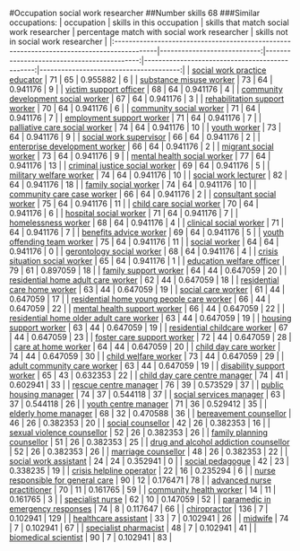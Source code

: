 #Occupation social work researcher
##Number skills 68
###Similar occupations:
| occupation                                                                                |   skills in this occupation |   skills that match social work researcher |   percentage match with social work researcher |   skills not in social work researcher |
|:------------------------------------------------------------------------------------------|----------------------------:|-------------------------------------------:|-----------------------------------------------:|---------------------------------------:|
| [social work practice educator](social_work_practice_educator.md)                         |                          71 |                                         65 |                                       0.955882 |                                      6 |
| [substance misuse worker](substance_misuse_worker.md)                                     |                          73 |                                         64 |                                       0.941176 |                                      9 |
| [victim support officer](victim_support_officer.md)                                       |                          68 |                                         64 |                                       0.941176 |                                      4 |
| [community development social worker](community_development_social_worker.md)             |                          67 |                                         64 |                                       0.941176 |                                      3 |
| [rehabilitation support worker](rehabilitation_support_worker.md)                         |                          70 |                                         64 |                                       0.941176 |                                      6 |
| [community social worker](community_social_worker.md)                                     |                          71 |                                         64 |                                       0.941176 |                                      7 |
| [employment support worker](employment_support_worker.md)                                 |                          71 |                                         64 |                                       0.941176 |                                      7 |
| [palliative care social worker](palliative_care_social_worker.md)                         |                          74 |                                         64 |                                       0.941176 |                                     10 |
| [youth worker](youth_worker.md)                                                           |                          73 |                                         64 |                                       0.941176 |                                      9 |
| [social work supervisor](social_work_supervisor.md)                                       |                          66 |                                         64 |                                       0.941176 |                                      2 |
| [enterprise development worker](enterprise_development_worker.md)                         |                          66 |                                         64 |                                       0.941176 |                                      2 |
| [migrant social worker](migrant_social_worker.md)                                         |                          73 |                                         64 |                                       0.941176 |                                      9 |
| [mental health social worker](mental_health_social_worker.md)                             |                          77 |                                         64 |                                       0.941176 |                                     13 |
| [criminal justice social worker](criminal_justice_social_worker.md)                       |                          69 |                                         64 |                                       0.941176 |                                      5 |
| [military welfare worker](military_welfare_worker.md)                                     |                          74 |                                         64 |                                       0.941176 |                                     10 |
| [social work lecturer](social_work_lecturer.md)                                           |                          82 |                                         64 |                                       0.941176 |                                     18 |
| [family social worker](family_social_worker.md)                                           |                          74 |                                         64 |                                       0.941176 |                                     10 |
| [community care case worker](community_care_case_worker.md)                               |                          66 |                                         64 |                                       0.941176 |                                      2 |
| [consultant social worker](consultant_social_worker.md)                                   |                          75 |                                         64 |                                       0.941176 |                                     11 |
| [child care social worker](child_care_social_worker.md)                                   |                          70 |                                         64 |                                       0.941176 |                                      6 |
| [hospital social worker](hospital_social_worker.md)                                       |                          71 |                                         64 |                                       0.941176 |                                      7 |
| [homelessness worker](homelessness_worker.md)                                             |                          68 |                                         64 |                                       0.941176 |                                      4 |
| [clinical social worker](clinical_social_worker.md)                                       |                          71 |                                         64 |                                       0.941176 |                                      7 |
| [benefits advice worker](benefits_advice_worker.md)                                       |                          69 |                                         64 |                                       0.941176 |                                      5 |
| [youth offending team worker](youth_offending_team_worker.md)                             |                          75 |                                         64 |                                       0.941176 |                                     11 |
| [social worker](social_worker.md)                                                         |                          64 |                                         64 |                                       0.941176 |                                      0 |
| [gerontology social worker](gerontology_social_worker.md)                                 |                          68 |                                         64 |                                       0.941176 |                                      4 |
| [crisis situation social worker](crisis_situation_social_worker.md)                       |                          65 |                                         64 |                                       0.941176 |                                      1 |
| [education welfare officer](education_welfare_officer.md)                                 |                          79 |                                         61 |                                       0.897059 |                                     18 |
| [family support worker](family_support_worker.md)                                         |                          64 |                                         44 |                                       0.647059 |                                     20 |
| [residential home adult care worker](residential_home_adult_care_worker.md)               |                          62 |                                         44 |                                       0.647059 |                                     18 |
| [residential care home worker](residential_care_home_worker.md)                           |                          63 |                                         44 |                                       0.647059 |                                     19 |
| [social care worker](social_care_worker.md)                                               |                          61 |                                         44 |                                       0.647059 |                                     17 |
| [residential home young people care worker](residential_home_young_people_care_worker.md) |                          66 |                                         44 |                                       0.647059 |                                     22 |
| [mental health support worker](mental_health_support_worker.md)                           |                          66 |                                         44 |                                       0.647059 |                                     22 |
| [residential home older adult care worker](residential_home_older_adult_care_worker.md)   |                          63 |                                         44 |                                       0.647059 |                                     19 |
| [housing support worker](housing_support_worker.md)                                       |                          63 |                                         44 |                                       0.647059 |                                     19 |
| [residential childcare worker](residential_childcare_worker.md)                           |                          67 |                                         44 |                                       0.647059 |                                     23 |
| [foster care support worker](foster_care_support_worker.md)                               |                          72 |                                         44 |                                       0.647059 |                                     28 |
| [care at home worker](care_at_home_worker.md)                                             |                          64 |                                         44 |                                       0.647059 |                                     20 |
| [child day care worker](child_day_care_worker.md)                                         |                          74 |                                         44 |                                       0.647059 |                                     30 |
| [child welfare worker](child_welfare_worker.md)                                           |                          73 |                                         44 |                                       0.647059 |                                     29 |
| [adult community care worker](adult_community_care_worker.md)                             |                          63 |                                         44 |                                       0.647059 |                                     19 |
| [disability support worker](disability_support_worker.md)                                 |                          65 |                                         43 |                                       0.632353 |                                     22 |
| [child day care centre manager](child_day_care_centre_manager.md)                         |                          74 |                                         41 |                                       0.602941 |                                     33 |
| [rescue centre manager](rescue_centre_manager.md)                                         |                          76 |                                         39 |                                       0.573529 |                                     37 |
| [public housing manager](public_housing_manager.md)                                       |                          74 |                                         37 |                                       0.544118 |                                     37 |
| [social services manager](social_services_manager.md)                                     |                          63 |                                         37 |                                       0.544118 |                                     26 |
| [youth centre manager](youth_centre_manager.md)                                           |                          71 |                                         36 |                                       0.529412 |                                     35 |
| [elderly home manager](elderly_home_manager.md)                                           |                          68 |                                         32 |                                       0.470588 |                                     36 |
| [bereavement counsellor](bereavement_counsellor.md)                                       |                          46 |                                         26 |                                       0.382353 |                                     20 |
| [social counsellor](social_counsellor.md)                                                 |                          42 |                                         26 |                                       0.382353 |                                     16 |
| [sexual violence counsellor](sexual_violence_counsellor.md)                               |                          52 |                                         26 |                                       0.382353 |                                     26 |
| [family planning counsellor](family_planning_counsellor.md)                               |                          51 |                                         26 |                                       0.382353 |                                     25 |
| [drug and alcohol addiction counsellor](drug_and_alcohol_addiction_counsellor.md)         |                          52 |                                         26 |                                       0.382353 |                                     26 |
| [marriage counsellor](marriage_counsellor.md)                                             |                          48 |                                         26 |                                       0.382353 |                                     22 |
| [social work assistant](social_work_assistant.md)                                         |                          24 |                                         24 |                                       0.352941 |                                      0 |
| [social pedagogue](social_pedagogue.md)                                                   |                          42 |                                         23 |                                       0.338235 |                                     19 |
| [crisis helpline operator](crisis_helpline_operator.md)                                   |                          22 |                                         16 |                                       0.235294 |                                      6 |
| [nurse responsible for general care](nurse_responsible_for_general_care.md)               |                          90 |                                         12 |                                       0.176471 |                                     78 |
| [advanced nurse practitioner](advanced_nurse_practitioner.md)                             |                          70 |                                         11 |                                       0.161765 |                                     59 |
| [community health worker](community_health_worker.md)                                     |                          14 |                                         11 |                                       0.161765 |                                      3 |
| [specialist nurse](specialist_nurse.md)                                                   |                          62 |                                         10 |                                       0.147059 |                                     52 |
| [paramedic in emergency responses](paramedic_in_emergency_responses.md)                   |                          74 |                                          8 |                                       0.117647 |                                     66 |
| [chiropractor](chiropractor.md)                                                           |                         136 |                                          7 |                                       0.102941 |                                    129 |
| [healthcare assistant](healthcare_assistant.md)                                           |                          33 |                                          7 |                                       0.102941 |                                     26 |
| [midwife](midwife.md)                                                                     |                          74 |                                          7 |                                       0.102941 |                                     67 |
| [specialist pharmacist](specialist_pharmacist.md)                                         |                          48 |                                          7 |                                       0.102941 |                                     41 |
| [biomedical scientist](biomedical_scientist.md)                                           |                          90 |                                          7 |                                       0.102941 |                                     83 |
